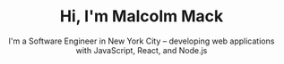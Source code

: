 <!--

### Hi there 👋

**malcolmlearnstech/malcolmlearnstech** is a ✨ _special_ ✨ repository because its `README.md` (this file) appears on your GitHub profile.

Here are some ideas to get you started:

- 🔭 I’m currently working on mastering real life application algorithms and data structure
- 🌱 I’m currently spending time relearning ...
- 👯 I’m looking to collaborate on ...
- 🤔 I’m looking for help with ...
- 💬 Ask me about ...
- 📫 How to reach me: ...
- 😄 Pronouns: ...
- ⚡ Fun fact: ...

<p align="center">
  <a href="https://codesandbox.io">
    <img src="https://codesandbox.io/static/img/banner.png?v=2" height="300px">
  </a>
</p>

-->

<h1 align="center">
Hi, I'm Malcolm Mack
</h1>

<p align="center">
I'm a Software Engineer in New York City – developing web applications with JavaScript, React, and Node.js 
</p>

<!--
<div align="center">

<p align=>
<!-- LINK TO TWITTER PROFILE
<a href="https://twitter.com/mrmlearnstech" target="blank"><img align="center" src="https://raw.githubusercontent.com/rahuldkjain/github-profile-readme-generator/master/src/images/icons/Social/twitter.svg" alt="mrmlearnstech" height="30" width="40" /></a>
-->
  
<!--  
<a href="https://linkedin.com/in/malcolmrm" target="blank"><img align="center" src="https://raw.githubusercontent.com/rahuldkjain/github-profile-readme-generator/master/src/images/icons/Social/linked-in-alt.svg" alt="malcolmrm" height="30" width="40" /></a>
-->

</div>

<!--
<h3 align="center">I'm Trained in the Following Languages and Tools:</h3>
-->

<div align="center">
<p>

<!--PREVIOUS TECHNOLOGY/LIBRARY LOGO DISPLAY-->
<!--
<a href="https://expressjs.com" target="_blank" rel="noreferrer">
<img src="https://img.shields.io/badge/express.js-%23404d59.svg?style=for-the-badge&logo=express&logoColor=%2361DAFB" alt="express" width="120" height="35"/>
</a> <a href="https://developer.mozilla.org/en-US/docs/Web/JavaScript" target="_blank" rel="noreferrer">
<img src="https://raw.githubusercontent.com/devicons/devicon/master/icons/javascript/javascript-original.svg" alt="javascript" width="40" height="40"/>
</a><a href="https://www.w3schools.com/css/" target="_blank" rel="noreferrer">
<img src="https://raw.githubusercontent.com/devicons/devicon/master/icons/css3/css3-original-wordmark.svg" alt="css3" width="40" height="40"/> </a> <a href="https://www.w3.org/html/" target="_blank" rel="noreferrer">
<img src="https://raw.githubusercontent.com/devicons/devicon/master/icons/html5/html5-original-wordmark.svg" alt="html5" width="40" height="40"/>
</a> <a href="https://nodejs.org" target="_blank" rel="noreferrer">
<img src="https://raw.githubusercontent.com/devicons/devicon/master/icons/nodejs/nodejs-original-wordmark.svg" alt="nodejs" width="40" height="40"/> </a> <a href="https://www.postgresql.org" target="_blank" rel="noreferrer">
<img src="https://raw.githubusercontent.com/devicons/devicon/master/icons/postgresql/postgresql-original-wordmark.svg" alt="postgresql" width="40" height="40"/> </a> <a href="https://reactjs.org/" target="_blank" rel="noreferrer">
<img src="https://raw.githubusercontent.com/devicons/devicon/master/icons/react/react-original-wordmark.svg" alt="react" width="40" height="40"/> </a> <a href="https://reactnative.dev/" target="_blank" rel="noreferrer">
<img src="https://reactnative.dev/img/header_logo.svg" alt="reactnative" width="40" height="40"/> </a> <a href="https://redux.js.org" target="_blank" rel="noreferrer">
<img src="https://raw.githubusercontent.com/devicons/devicon/master/icons/redux/redux-original.svg" alt="redux" width="40" height="40"/> </a>
-->

<!--
<a href="https://expressjs.com" target="_blank" >
<img src="https://skillicons.dev/icons?i=express" alt="express"/>
</a>&nbsp;
<a href="https://developer.mozilla.org/en-US/docs/Web/JavaScript" target="_blank">
<img src="https://skillicons.dev/icons?i=javascript" alt="javascript"/>
</a>&nbsp;
<a href="https://www.w3schools.com/html/" target="_blank">
<img src="https://skillicons.dev/icons?i=html" alt="html5"/>
</a>&nbsp;
<a href="https://www.w3schools.com/css/" target="_blank">
<img src="https://skillicons.dev/icons?i=css" alt="css3"/>
</a>&nbsp;

<a href="https://www.postgresql.org" target="_blank">
<img src="https://skillicons.dev/icons?i=postgres" alt="postgres"/>
</a>&nbsp;
<a href="https://reactjs.org/" target="_blank">
<img src="https://skillicons.dev/icons?i=react" alt="react"/>
</a>
<br>
-->
<!--<a href="https://nodejs.org" target="_blank">
<img src="https://skillicons.dev/icons?i=nodejs" alt="nodejs"/>
</a>&nbsp;-->
<!--<a href="https://redux.js.org/" target="_blank" >
<img src="https://skillicons.dev/icons?i=redux" alt="redux"/>
</a>
-->

<!--
<a href="https://git-scm.com/" target="_blank">
<img src="https://skillicons.dev/icons?i=git" alt="git"/>
</a>
<a href="https://sequelize.org/" target="_blank">
<img src="https://skillicons.dev/icons?i=sequelize" alt="sequelize"/>
</a>
<a href="https://www.postman.com/" target="_blank">
<img src="https://skillicons.dev/icons?i=postman" alt="postman"/>
</a>
<a href="https://webpack.js.org/concepts/" target="_blank">
<img src="https://skillicons.dev/icons?i=webpack" alt="webpack"/>
</a>
<a href="https://tailwindcss.com/" target="_blank">
<img src="https://skillicons.dev/icons?i=tailwind" alt="tailwind"/>
</a>
<a href="https://www.netlify.com/" target="_blank">
<img src="https://skillicons.dev/icons?i=netlify" alt="netlify"/>
</a>
-->
</p>
</div>


<!--
Programming Language Stats:

[![Top Langs](https://github-readme-stats.vercel.app/api/top-langs/?username=malcolmlearnstech)](https://github.com/anuraghazra/github-readme-stats)
-->

<!-- Git Hub Commit Stats -->
<!--[![Anurag's GitHub stats](https://github-readme-stats.vercel.app/api?username=malcolmlearnstech&count_private=true)](https://github.com/anuraghazra/github-readme-stats) -->
<!--[![GitHub Streak](https://streak-stats.demolab.com/?user=malcolmlearnstech)](https://git.io/streak-stats) -->


<div align = "center">

<!--
<a href="https://github.com/malcolmlearnstech"> <img align="center" src="https://github-readme-stats.vercel.app/api?username=malcolmlearnstech&custom_title=Malcolm's%20Github%20Stats&card_width=100&show_icons=true&line_height=30&count_private=true&theme=vue" alt="Malcolm's GitHub Stats" />
</a>
-->

<!--
<br>


<a href="https://github.com/malcolmlearnstech"> 
<img align="center" src="https://github-readme-streak-stats.herokuapp.com?user=malcolmlearnstech&hide_border=true&date_format=M%20j%5B%2C%20Y%5D&line_height=30&theme=vue-dark" alt=`Malcolm's Github Streak`/>
-->

<!--
<br>
<br>
<br>
<a href> <img src="https://www.codewars.com/users/malcolmdotjson/badges/large" alt="codewars"/> </a>
<br>
<br>
-->

<!--
<h3>Let's Connect!</h3>

<a href="https://www.linkedin.com/in/malcolmrm/" target="_blank"><img src="https://skillicons.dev/icons?i=linkedin" alt="linkedin"/></a>&nbsp;&nbsp;
<a href="https://twitter.com/mrmlearnstech" target="_blank"><img src="https://skillicons.dev/icons?i=twitter" alt="twitter"/></a>

</p>
-->

</div>

